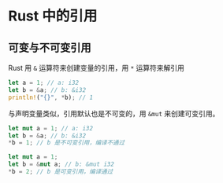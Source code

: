 # Rust 中的引用

## 可变与不可变引用

Rust 用 `&` 运算符来创建变量的引用，用 `*` 运算符来解引用

```rust
let a = 1; // a: i32
let b = &a; // b: &i32
println!("{}", *b); // 1
```

与声明变量类似，引用默认也是不可变的，用 `&mut` 来创建可变引用。

```rust
let mut a = 1; // a: i32
let b = &a; // b: &i32
*b = 1; // b 是不可变引用，编译不通过
```
```rust
let mut a = 1;
let b = &mut a; // b: &mut i32
*b = 2; // b 是可变引用，编译通过
```
